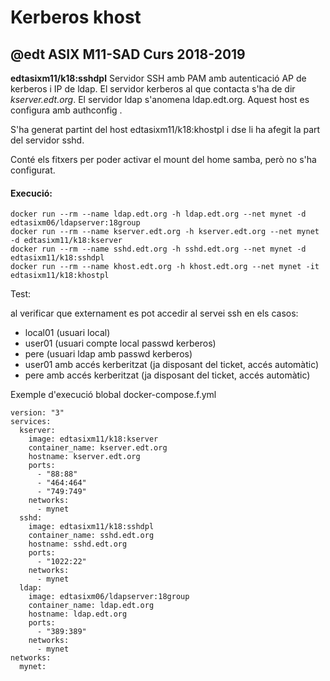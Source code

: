 # Kerberos khost
## @edt ASIX M11-SAD Curs 2018-2019

**edtasixm11/k18:sshdpl** Servidor SSH  amb PAM amb autenticació AP de  kerberos i IP de ldap.
  El servidor kerberos al que contacta s'ha de dir *kserver.edt.org*. El servidor ldap
  s'anomena ldap.edt.org. Aquest host es configura amb authconfig .
  
 S'ha generat partint del host edtasixm11/k18:khostpl i dse li ha afegit la part del servidor sshd.

 Conté els fitxers per poder activar el mount del home samba, però no s'ha configurat.


#### Execució:
```
docker run --rm --name ldap.edt.org -h ldap.edt.org --net mynet -d edtasixm06/ldapserver:18group
docker run --rm --name kserver.edt.org -h kserver.edt.org --net mynet -d edtasixm11/k18:kserver
docker run --rm --name sshd.edt.org -h sshd.edt.org --net mynet -d edtasixm11/k18:sshdpl
docker run --rm --name khost.edt.org -h khost.edt.org --net mynet -it edtasixm11/k18:khostpl
```

Test:

al verificar que externament es pot accedir al servei ssh en els casos:

  * local01 (usuari local)
  * user01 (usuari compte local passwd kerberos)
  * pere (usuari ldap amb passwd kerberos)
  * user01 amb accés kerberitzat (ja disposant del ticket, accés automàtic)
  * pere  amb accés kerberitzat (ja disposant del ticket, accés automàtic)

Exemple d'execució blobal docker-compose.f.yml
```
version: "3"
services:
  kserver:
    image: edtasixm11/k18:kserver
    container_name: kserver.edt.org
    hostname: kserver.edt.org
    ports:
      - "88:88"
      - "464:464"
      - "749:749"
    networks:
      - mynet
  sshd:
    image: edtasixm11/k18:sshdpl
    container_name: sshd.edt.org
    hostname: sshd.edt.org
    ports: 
      - "1022:22"
    networks:
      - mynet        
  ldap:
    image: edtasixm06/ldapserver:18group
    container_name: ldap.edt.org
    hostname: ldap.edt.org
    ports: 
      - "389:389"
    networks:
      - mynet
networks:
  mynet:
```

